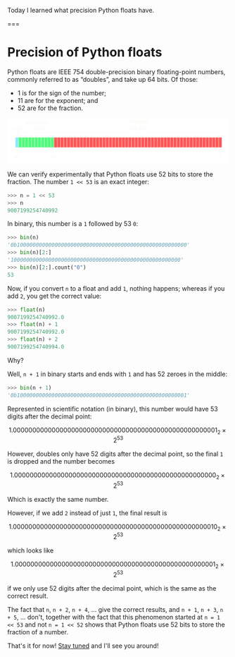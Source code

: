 Today I learned what precision Python floats have.

===

# Precision of Python floats

Python floats are IEEE 754 double-precision binary floating-point numbers,
commonly referred to as “doubles”, and take up 64 bits.
Of those:

 - 1 is for the sign of the number;
 - 11 are for the exponent; and
 - 52 are for the fraction.

!["A diagram representing the 64 bits of doubles."](_float_diagram_light.svg "A diagram representing the 64 bits of doubles. Original by Codekaizen on Wikipedia, licensed under CC BY-SA 4.0.")

We can verify experimentally that Python floats use 52 bits to store the fraction.
The number `1 << 53` is an exact integer:

```py
>>> n = 1 << 53
>>> n
9007199254740992
```

In binary, this number is a `1` followed by 53 `0`:

```py
>>> bin(n)
'0b100000000000000000000000000000000000000000000000000000'
>>> bin(n)[2:]
'100000000000000000000000000000000000000000000000000000'
>>> bin(n)[2:].count("0")
53
```

Now, if you convert `n` to a float and add `1`, nothing happens;
whereas if you add `2`, you get the correct value:

```py
>>> float(n)
9007199254740992.0
>>> float(n) + 1
9007199254740992.0
>>> float(n) + 2
9007199254740994.0
```

Why?

Well, `n + 1` in binary starts and ends with `1` and has 52 zeroes in the middle:

```py
>>> bin(n + 1)
'0b100000000000000000000000000000000000000000000000000001'
```

Represented in scientific notation (in binary), this number would have 53 digits after the decimal point:

$$
1.00000000000000000000000000000000000000000000000000001_2 \times 2^{53}
$$

However, doubles only have 52 digits after the decimal point, so the final `1` is dropped and the number becomes

$$
1.0000000000000000000000000000000000000000000000000000_2 \times 2^{53}
$$

Which is exactly the same number.

However, if we add `2` instead of just `1`, the final result is

$$
1.00000000000000000000000000000000000000000000000000010_2 \times 2^{53}
$$

which looks like

$$
1.0000000000000000000000000000000000000000000000000001_2 \times 2^{53}
$$

if we only use 52 digits after the decimal point, which is the same as the correct result.

The fact that `n`, `n + 2`, `n + 4`, ... give the correct results,
and `n + 1`, `n + 3`, `n + 5`, ... don't,
together with the fact that this phenomenon started at `n = 1 << 53`
and not `n = 1 << 52` shows that Python floats use 52 bits to store the fraction of a number.


That's it for now! [Stay tuned][subscribe] and I'll see you around!

[subscribe]: /subscribe
